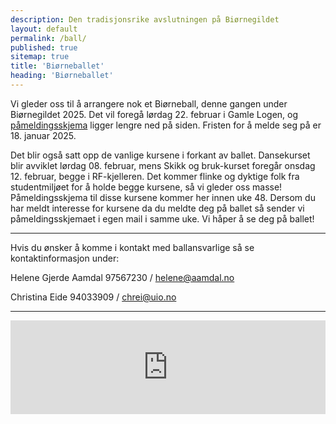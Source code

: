 ```yaml
---
description: Den tradisjonsrike avslutningen på Biørnegildet
layout: default
permalink: /ball/
published: true
sitemap: true
title: 'Biørneballet'
heading: 'Biørneballet'
---
```



Vi gleder oss til å arrangere nok et Biørneball, denne gangen under Biørnegildet 2025. Det vil foregå lørdag 22. februar i Gamle Logen, og [påmeldingsskjema](#skjema) ligger lengre ned på siden.
Fristen for å melde seg på er 18. januar 2025.

Det blir også satt opp de vanlige kursene i forkant av ballet.
Dansekurset blir avviklet lørdag 08. februar, mens Skikk og bruk-kurset foregår onsdag 12. februar, begge i RF-kjelleren.
Det kommer flinke og dyktige folk fra studentmiljøet for å holde begge kursene, så vi gleder oss masse!
Påmeldingsskjema til disse kursene kommer her innen uke 48.
Dersom du har meldt interesse for kursene da du meldte deg på ballet så sender vi påmeldingsskjemaet i egen mail i samme uke.
Vi håper å se deg på ballet!

<hr>

Hvis du ønsker å komme i kontakt med ballansvarlige så se kontaktinformasjon under:

Helene Gjerde Aamdal
97567230 / [helene@aamdal.no](mailto:helene@aamdal.no)

Christina Eide
94033909 / [chrei@uio.no](mailto:chrei@uio.no)

<hr>

<script type="text/javascript" src="https://nettskjema.no/static/js/external-embedding.js"></script><iframe class="nettskjema-iframe" src="https://nettskjema.no/a/biorneball25?embed=1" title="Biørneballet 2025" frameborder="0" width="100%" id="skjema"></iframe>
